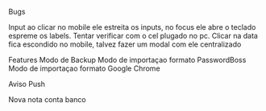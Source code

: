 Bugs

<!-- Se apagar o campo de busca comletamente sem backspace a busca nao atualiza -->

<!-- Ao procurar algum item e edita-lo , volta a busca e o item nao é atualizado. -->

<!-- qdo apagado um item no modo de busca ele nao atualiza na lista, ele so some do local storage data e nao do pass. Se atualizar a pagina ele some -->

<!-- item apagado no modo busca pega o indice da lista pass e nao da lista data, apagando assim o cara errado. Ex: pode se acrescentar id nos indices pra ajeitar -->

Input ao clicar no mobile ele estreita os inputs, no focus ele abre o teclado espreme os labels. Tentar verificar com o cel plugado no pc.
Clicar na data fica escondido no mobile, talvez fazer um modal com ele centralizado

Features
Modo de Backup
Modo de importaçao formato PasswordBoss
Modo de importaçao formato Google Chrome

<!-- Nova nota Lembrete com data e aviso por push -->

Aviso Push

<!-- Fazer loading das telas -->

Nova nota conta banco
